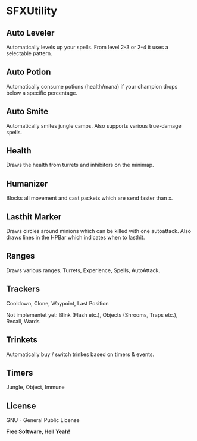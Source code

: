 SFXUtility
===========

Auto Leveler
---------------
Automatically levels up your spells. From level 2-3 or 2-4 it uses a selectable pattern.

Auto Potion
-----------
Automatically consume potions (health/mana) if your champion drops below a specific percentage.

Auto Smite
-----------
Automatically smites jungle camps. Also supports various true-damage spells.

Health
-----------
Draws the health from turrets and inhibitors on the minimap.

Humanizer
-----------
Blocks all movement and cast packets which are send faster than x.

Lasthit Marker
--------------
Draws circles around minions which can be killed with one autoattack. Also draws lines in the HPBar which indicates when to lasthit.

Ranges
--------------
Draws various ranges. Turrets, Experience, Spells, AutoAttack.

Trackers
-----------
Cooldown, Clone, Waypoint, Last Position

Not implementet yet: Blink (Flash etc.), Objects (Shrooms, Traps etc.), Recall, Wards

Trinkets
-----------
Automatically buy / switch trinkes based on timers & events.

Timers
-----------
Jungle, Object, Immune

License
-------

GNU - General Public License


**Free Software, Hell Yeah!**

[Nikita Bernthaler]:http://smokyfox.com/